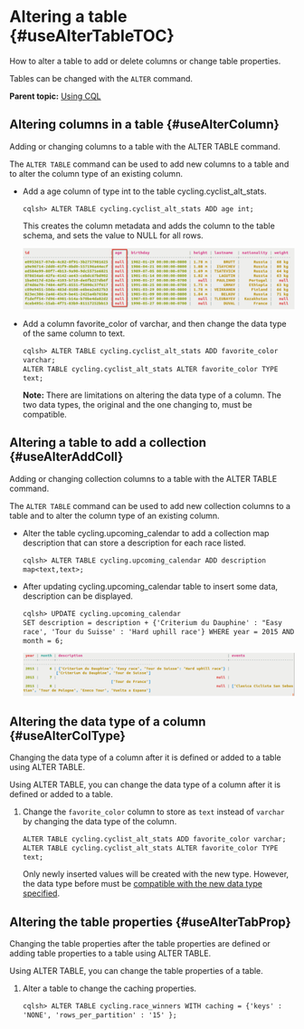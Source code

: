# Altering a table {#useAlterTableTOC}

How to alter a table to add or delete columns or change table properties.

Tables can be changed with the `ALTER` command.

**Parent topic:** [Using CQL](../../cql/cql_using/useAboutCQL.md)

## Altering columns in a table {#useAlterColumn}

Adding or changing columns to a table with the ALTER TABLE command.

The `ALTER TABLE` command can be used to add new columns to a table and to alter the column type of an existing column.

-   Add a age column of type int to the table cycling.cyclist\_alt\_stats.

    ```
    cqlsh> ALTER TABLE cycling.cyclist_alt_stats ADD age int;
    ```

    This creates the column metadata and adds the column to the table schema, and sets the value to NULL for all rows.

    ![](../images/screenshots/useAlterAdd1.png)

-   Add a column favorite\_color of varchar, and then change the data type of the same column to text.

    ```
    cqlsh> ALTER TABLE cycling.cyclist_alt_stats ADD favorite_color varchar;
    ALTER TABLE cycling.cyclist_alt_stats ALTER favorite_color TYPE text;
    ```

    **Note:** There are limitations on altering the data type of a column. The two data types, the original and the one changing to, must be compatible.


## Altering a table to add a collection {#useAlterAddColl}

Adding or changing collection columns to a table with the ALTER TABLE command.

The `ALTER TABLE` command can be used to add new collection columns to a table and to alter the column type of an existing column.

-   Alter the table cycling.upcoming\_calendar to add a collection map description that can store a description for each race listed.

    ```language-cql
    cqlsh> ALTER TABLE cycling.upcoming_calendar ADD description map<text,text>;
    ```

-   After updating cycling.upcoming\_calendar table to insert some data, description can be displayed.

    ```language-cql
    cqlsh> UPDATE cycling.upcoming_calendar 
    SET description = description + {'Criterium du Dauphine' : "Easy race', 'Tour du Suisse' : 'Hard uphill race'} WHERE year = 2015 AND month = 6;
    ```

    ![](../images/screenshots/useAlterAddColl1.png)


## Altering the data type of a column {#useAlterColType}

Changing the data type of a column after it is defined or added to a table using ALTER TABLE.

Using ALTER TABLE, you can change the data type of a column after it is defined or added to a table.

1.  Change the `favorite_color` column to store as `text` instead of `varchar` by changing the data type of the column.

    ```
    ALTER TABLE cycling.cyclist_alt_stats ADD favorite_color varchar; 
    ALTER TABLE cycling.cyclist_alt_stats ALTER favorite_color TYPE text;
    ```

    Only newly inserted values will be created with the new type. However, the data type before must be [compatible with the new data type specified](../cql_reference/cql_data_types_c.md#cql_data_type_compatibility).


## Altering the table properties {#useAlterTabProp}

Changing the table properties after the table properties are defined or adding table properties to a table using ALTER TABLE.

Using ALTER TABLE, you can change the table properties of a table.

1.  Alter a table to change the caching properties.

    ```
    cqlsh> ALTER TABLE cycling.race_winners WITH caching = {'keys' : 'NONE', 'rows_per_partition' : '15' };
    ```


